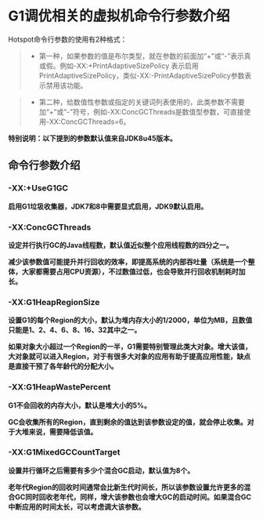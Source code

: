 # G1调优相关的虚拟机命令行参数介绍

Hotspot命令行参数的使用有2种格式：

> * 第一种，如果参数的值是布尔类型，就在参数的前面加“+”或“-”表示真或假。例如-XX:+PrintAdaptiveSizePolicy
表示启用PrintAdaptiveSizePolicy，类似-XX:-PrintAdaptiveSizePolicy参数表示禁用该功能。  

> * 第二种，给数值性参数或指定的关键词列表使用的，此类参数不需要加“+”或“-”符号，例如-XX:ConcGCThreads是数值型参数，可直接使用-XX:ConcGCThreads=6。

<strong>特别说明：<strong>以下提到的参数默认值来自JDK8u45版本。  

## 命令行参数介绍

### -XX:+UseG1GC  

启用G1垃圾收集器，JDK7和8中需要显式启用，JDK9默认启用。

### -XX:ConcGCThreads  

设定并行执行GC的Java线程数，默认值近似整个应用线程数的四分之一。  

减少该参数值可能提升并行回收的效率，即提高系统的内部吞吐量（系统是一个整体，大家都需要占用CPU资源），不过数值过低，也会导致并行回收机制耗时加长。  

### -XX:G1HeapRegionSize  

设置G1的每个Region的大小，默认为堆内存大小的1/2000，单位为MB，且数值只能是1、2、4、6、8、16、32其中之一。  

如果对象大小超过一个Region的一半，G1需要特别管理此类大对象。增大该值，大对象就可以进入Region，对于有很多大对象的应用有助于提高应用性能，缺点是直接干预了各年龄代的分配大小。  

### -XX:G1HeapWastePercent

G1不会回收的内存大小，默认是堆大小的5%。

GC会收集所有的Region，直到剩余的值达到该参数设定的值，就会停止收集。对于大堆来说，需要降低该值。

### -XX:G1MixedGCCountTarget

设置并行循环之后需要有多少个混合GC启动，默认值为8个。  

老年代Region的回收时间通常会比新生代时间长，所以该参数设置允许更多的混合GC同时回收老年代，同样，增大该参数也会增大GC的启动时间。如果混合GC中断应用的时间太长，可以考虑调大该参数。
